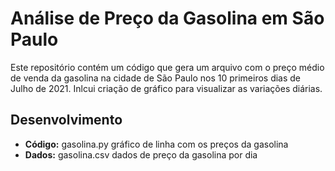 # Análise de Preço da Gasolina em São Paulo

Este repositório contém um código que gera um arquivo com o preço médio de venda da gasolina na cidade de São Paulo nos 10 primeiros dias de Julho de 2021. Inlcui criação de gráfico para visualizar as variações diárias.

## Desenvolvimento

- **Código:** gasolina.py gráfico de linha com os preços da gasolina
- **Dados:** gasolina.csv dados de preço da gasolina por dia
